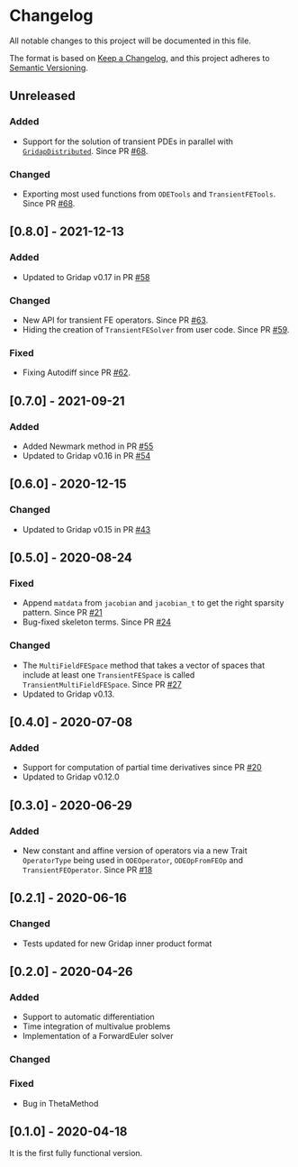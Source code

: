 # Changelog
All notable changes to this project will be documented in this file.

The format is based on [Keep a Changelog](https://keepachangelog.com/en/1.0.0/),
and this project adheres to [Semantic Versioning](https://semver.org/spec/v2.0.0.html).

## Unreleased

### Added 

- Support for the solution of transient PDEs in parallel with [`GridapDistributed`](https://github.com/gridap/GridapDistributed.jl). Since PR [#68](https://github.com/gridap/GridapODEs.jl/pull/68).

### Changed

- Exporting most used functions from `ODETools` and `TransientFETools`. Since PR [#68](https://github.com/gridap/GridapODEs.jl/pull/68).

## [0.8.0] - 2021-12-13

### Added


- Updated to Gridap v0.17 in PR [#58](https://github.com/gridap/GridapODEs.jl/pull/58)

### Changed

- New API for transient FE operators. Since PR [#63](https://github.com/gridap/GridapODEs.jl/pull/63).
- Hiding the creation of `TransientFESolver` from user code. Since PR [#59](https://github.com/gridap/GridapODEs.jl/pull/59).

### Fixed

- Fixing Autodiff since PR [#62](https://github.com/gridap/GridapODEs.jl/pull/62).

## [0.7.0] - 2021-09-21

### Added
  - Added Newmark method in PR [#55](https://github.com/gridap/GridapODEs.jl/pull/55)
  - Updated to Gridap v0.16 in PR [#54](https://github.com/gridap/GridapODEs.jl/pull/54)

## [0.6.0] - 2020-12-15

### Changed
  - Updated to Gridap v0.15 in PR [#43](https://github.com/gridap/GridapODEs.jl/pull/43)
  
## [0.5.0] - 2020-08-24

### Fixed

  - Append `matdata` from `jacobian` and `jacobian_t` to get the right sparsity pattern. Since PR [#21](https://github.com/gridap/GridapODEs.jl/pull/21)
  - Bug-fixed skeleton terms. Since PR [#24](https://github.com/gridap/GridapODEs.jl/pull/24)

### Changed

  - The `MultiFieldFESpace` method that takes a vector of spaces that include at least one `TransientFESpace` is called `TransientMultiFieldFESpace`. Since PR [#27](https://github.com/gridap/GridapODEs.jl/pull/27)
  - Updated to Gridap v0.13.

## [0.4.0] - 2020-07-08

### Added

  - Support for computation of partial time derivatives since PR [#20](https://github.com/gridap/GridapODEs.jl/pull/20)
  - Updated to Gridap v0.12.0

## [0.3.0] - 2020-06-29

### Added

  - New constant and affine version of operators via a new Trait `OperatorType` being used in `ODEOperator`, `ODEOpFromFEOp` and `TransientFEOperator`. Since PR [#18](https://github.com/gridap/GridapODEs.jl/pull/18)

## [0.2.1] - 2020-06-16

### Changed

  - Tests updated for new Gridap inner product format

## [0.2.0] - 2020-04-26

### Added

  - Support to automatic differentiation
  - Time integration of multivalue problems
  - Implementation of a ForwardEuler solver

### Changed

### Fixed

  - Bug in ThetaMethod

## [0.1.0] - 2020-04-18

It is the first fully functional version.
